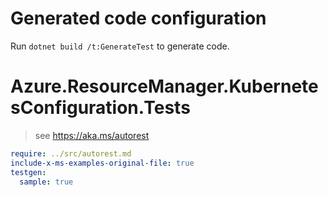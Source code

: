 # Generated code configuration

Run `dotnet build /t:GenerateTest` to generate code.

# Azure.ResourceManager.KubernetesConfiguration.Tests

> see https://aka.ms/autorest
``` yaml
require: ../src/autorest.md
include-x-ms-examples-original-file: true
testgen:
  sample: true
```